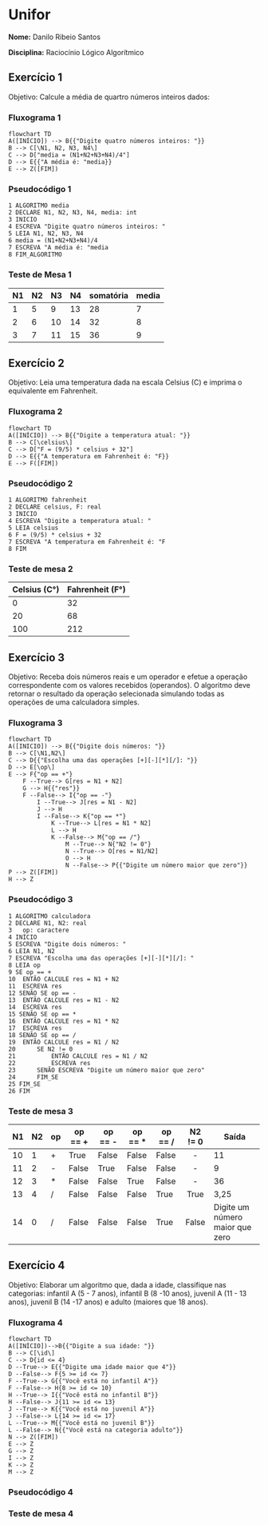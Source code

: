 # Unifor
**Nome:** Danilo Ribeio Santos

**Disciplina:** Raciocínio Lógico Algorítmico
## Exercício 1
Objetivo: Calcule a média de quartro números inteiros dados:
### Fluxograma 1
```mermaid
flowchart TD
A([INÍCIO]) --> B{{"Digite quatro números inteiros: "}}
B --> C[\N1, N2, N3, N4\]
C --> D["media = (N1+N2+N3+N4)/4"]
D --> E{{"A média é: "media}}
E --> Z([FIM])
```
### Pseudocódigo 1
```
1 ALGORITMO media
2 DECLARE N1, N2, N3, N4, media: int
3 INICIO
4 ESCREVA "Digite quatro números inteiros: "
5 LEIA N1, N2, N3, N4
6 media = (N1+N2+N3+N4)/4
7 ESCREVA "A média é: "media
8 FIM_ALGORITMO
```
### Teste de Mesa 1
|N1|N2|N3|N4|somatória| media |
|-|-|-|-|-|-|
|1|5|9|13|28|7
|2|6|10|14|32|8
|3|7|11|15|36|9
## Exercício 2
Objetivo: Leia uma temperatura dada na escala Celsius (C) e imprima o equivalente em Fahrenheit.
### Fluxograma 2
```mermaid
flowchart TD
A([INÍCIO]) --> B{{"Digite a temperatura atual: "}}
B --> C[\celsius\]
C --> D["F = (9/5) * celsius + 32"]
D --> E{{"A temperatura em Fahrenheit é: "F}}
E --> F([FIM])
```
### Pseudocódigo 2
```
1 ALGORITMO fahrenheit
2 DECLARE celsius, F: real
3 INICIO
4 ESCREVA "Digite a temperatura atual: "
5 LEIA celsius
6 F = (9/5) * celsius + 32
7 ESCREVA "A temperatura em Fahrenheit é: "F
8 FIM
```
### Teste de mesa 2
|Celsius (C°)|Fahrenheit (F°)|
|      -     |       -       |
|      0     |       32      |
|     20     |       68      |
|     100    |      212      |
## Exercício 3
Objetivo: Receba dois números reais e um operador e efetue a operação correspondente com os valores recebidos (operandos). O algoritmo deve retornar o resultado da operação selecionada simulando todas as operações de uma calculadora simples.
### Fluxograma 3
```mermaid
flowchart TD
A([INICIO]) --> B{{"Digite dois números: "}}
B --> C[\N1,N2\]
C --> D{{"Escolha uma das operações [+][-][*][/]: "}}
D --> E[\op\]
E --> F{"op == +"}
	F --True--> G[res = N1 + N2]
	G --> H{{"res"}}
	F --False--> I{"op == -"}
		I --True--> J[res = N1 - N2]
		J --> H
		I --False--> K{"op == *"}
			K --True--> L[res = N1 * N2]
			L --> H
			K --False--> M{"op == /"}
				M --True--> N{"N2 != 0"}
				N --True--> O[res = N1/N2]
				O --> H
				N --False--> P{{"Digite um número maior que zero"}}
P --> Z([FIM])
H --> Z
```
### Pseudocódigo 3
```
1 ALGORITMO calculadora
2 DECLARE N1, N2: real
3	op: caractere
4 INÍCIO
5 ESCREVA "Digite dois números: "
6 LEIA N1, N2
7 ESCREVA "Escolha uma das operações [+][-][*][/]: "
8 LEIA op
9 SE op == +
10	ENTÃO CALCULE res = N1 + N2
11	ESCREVA res
12 SENÃO SE op == -
13 	ENTÃO CALCULE res = N1 - N2
14 	ESCREVA res
15 SENÃO SE op == *
16 	ENTÃO CALCULE res = N1 * N2
17 	ESCREVA res
18 SENÃO SE op == /
19 	ENTÃO CALCULE res = N1 / N2
20 		SE N2 != 0
21 			ENTÃO CALCULE res = N1 / N2
22 			ESCREVA res
23 		SENÃO ESCREVA "Digite um número maior que zero"
24 		FIM_SE
25 FIM_SE
26 FIM
```
### Teste de mesa 3
| N1 | N2 | op | op == + | op == - | op == * | op == / | N2 != 0 | Saída                           |
|----|----|----|---------|---------|---------|---------|:-------:|---------------------------------|
| 10 | 1  | +  | True    | False   | False   | False   |    -    | 11                              |
| 11 | 2  | -  | False   | True    | False   | False   |    -    | 9                               |
| 12 | 3  | *  | False   | False   | True    | False   |    -    | 36                              |
| 13 | 4  | /  | False   | False   | False   | True    |   True  | 3,25                            |
| 14 | 0  | /  | False   | False   | False   | True    |  False  | Digite um número maior que zero |
## Exercício 4
Objetivo: Elaborar um algoritmo que, dada a idade, classifique nas categorias: infantil A (5 - 7 anos), infantil B (8 -10 anos), juvenil A (11 - 13 anos), juvenil B (14 -17 anos) e adulto (maiores que 18 anos).
### Fluxograma 4
```mermaid
flowchart TD
A([INÍCIO])-->B{{"Digite a sua idade: "}}
B --> C[\id\]
C --> D{id <= 4}
D --True--> E{{"Digite uma idade maior que 4"}}
D --False--> F{5 >= id <= 7}
F --True--> G{{"Você está no infantil A"}}
F --False--> H{8 >= id <= 10}
H --True--> I{{"Você está no infantil B"}}
H --False--> J{11 >= id <= 13}
J --True--> K{{"Você está no juvenil A"}}
J --False--> L{14 >= id <= 17}
L --True--> M{{"Você está no juvenil B"}}
L --False--> N{{"Você está na categoria adulto"}}
N --> Z([FIM])
E --> Z
G --> Z
I --> Z
K --> Z
M --> Z
```
### Pseudocódigo 4

### Teste de mesa 4

